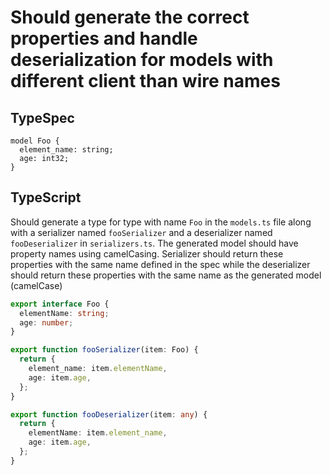 # Should generate the correct properties and handle deserialization for models with different client than wire names

## TypeSpec

```tsp
model Foo {
  element_name: string;
  age: int32;
}
```

## TypeScript

Should generate a type for type with name `Foo` in the `models.ts` file along with a serializer named `fooSerializer` and a deserializer named `fooDeserializer` in `serializers.ts`.
The generated model should have property names using camelCasing. Serializer should return these properties with the same name defined in the spec while the deserializer
should return these properties with the same name as the generated model (camelCase)

```ts models.ts interface Foo
export interface Foo {
  elementName: string;
  age: number;
}
```

```ts serializers.ts function fooSerializer
export function fooSerializer(item: Foo) {
  return {
    element_name: item.elementName,
    age: item.age,
  };
}
```

```ts serializers.ts function fooDeserializer
export function fooDeserializer(item: any) {
  return {
    elementName: item.element_name,
    age: item.age,
  };
}
```
